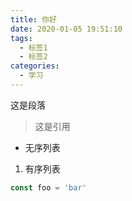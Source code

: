 ```yaml
---
title: 你好
date: 2020-01-05 19:51:10
tags:
  - 标签1
  - 标签2
categories:
  - 学习
---
```

<!-- ↑文章的配置，YAML语法（https://hexo.io/docs/front-matter） -->


<!-- ↓文章的正文 -->
这是段落

> 这是引用

- 无序列表

1. 有序列表

```js
const foo = 'bar'
```